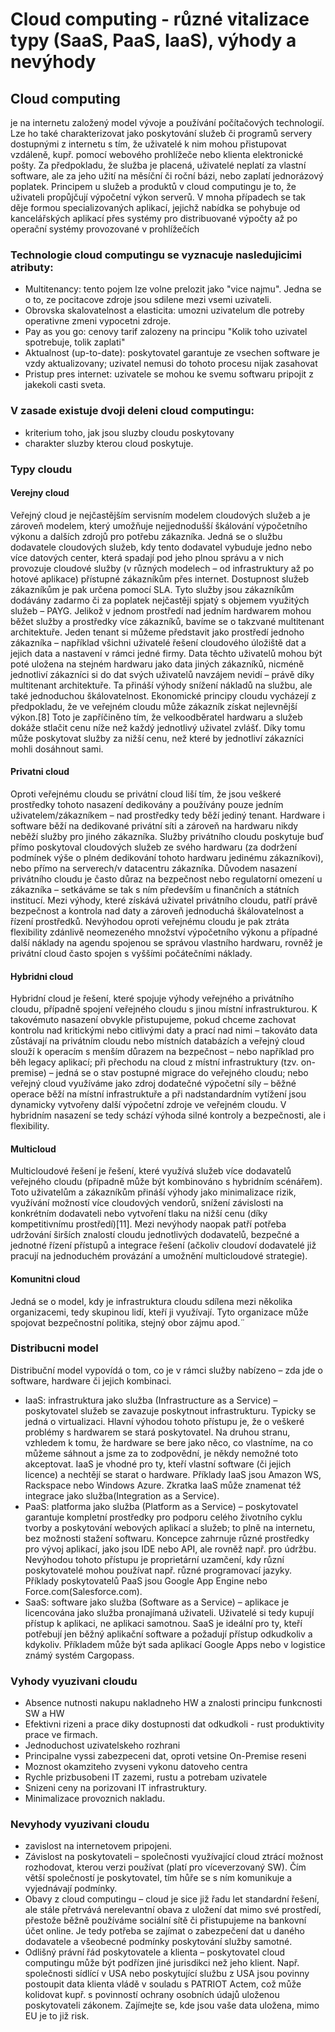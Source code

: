 # Cloud computing - různé vitalizace typy (SaaS, PaaS, IaaS), výhody a nevýhody

## Cloud computing

je na internetu založený model vývoje a používání počítačových technologií. Lze ho také charakterizovat jako poskytování
služeb či programů servery dostupnými z internetu s tím, že uživatelé k nim mohou přistupovat vzdáleně, kupř. pomocí
webového prohlížeče nebo klienta elektronické pošty. Za předpokladu, že služba je placená, uživatelé neplatí za vlastní
software, ale za jeho užití na měsíční či roční bázi, nebo zaplatí jednorázový poplatek.
Principem u služeb a produktů v cloud computingu je to, že uživateli propůjčují výpočetní výkon serverů. V mnoha
případech se tak děje formou specializovaných aplikací, jejichž nabídka se pohybuje od kancelářských aplikací přes
systémy pro distribuované výpočty až po operační systémy provozované v prohlížečích

### Technologie cloud computingu se vyznacuje nasledujicimi atributy:

- Multitenancy: tento pojem lze volne prelozit jako "vice najmu". Jedna se o to, ze pocitacove zdroje jsou sdilene mezi
  vsemi uzivateli.
- Obrovska skalovatelnost a elasticita: umozni uzivatelum dle potreby operativne zmeni vypocetni zdroje.
- Pay as you go: cenovy tarif zalozeny na principu "Kolik toho uzivatel spotrebuje, tolik zaplati"
- Aktualnost (up-to-date): poskytovatel garantuje ze vsechen software je vzdy aktualizovany; uzivatel nemusi do tohoto
  procesu nijak zasahovat
- Pristup pres internet: uzivatele se mohou ke svemu softwaru pripojit z jakekoli casti sveta.

### V zasade existuje dvoji deleni cloud computingu:

- kriterium toho, jak jsou sluzby cloudu poskytovany
- charakter sluzby kterou cloud poskytuje.

### Typy cloudu

#### Verejny cloud

Veřejný cloud je nejčastějším servisním modelem cloudových služeb a je zároveň modelem, který umožňuje nejjednodušší
škálování výpočetního výkonu a dalších zdrojů pro potřebu zákazníka. Jedná se o službu dodavatele cloudových služeb, kdy
tento dodavatel vybuduje jedno nebo více datových center, která spadají pod jeho plnou správu a v nich provozuje
cloudové služby (v různých modelech – od infrastruktury až po hotové aplikace) přístupné zákazníkům přes internet.
Dostupnost služeb zákazníkům je pak určena pomocí SLA. Tyto služby jsou zákazníkům dodávány zadarmo či za poplatek
nejčastěji spjatý s objemem využitých služeb – PAYG. Jelikož v jednom prostředí nad jedním hardwarem mohou běžet služby
a prostředky více zákazníků, bavíme se o takzvané multitenant architektuře.
Jeden tenant si můžeme představit jako prostředí jednoho zákazníka – například všichni uživatelé řešení cloudového
úložiště dat a jejich data a nastavení v rámci jedné firmy. Data těchto uživatelů mohou být poté uložena na stejném
hardwaru jako data jiných zákazníků, nicméně jednotliví zákazníci si do dat svých uživatelů navzájem nevidí – právě díky
multitenant architektuře. Ta přináší výhody snížení nákladů na službu, ale také jednoduchou škálovatelnost.
Ekonomické principy cloudu vycházejí z předpokladu, že ve veřejném cloudu může zákazník získat nejlevnější výkon.[8]
Toto je zapříčiněno tím, že velkoodběratel hardwaru a služeb dokáže stlačit cenu níže než každý jednotlivý uživatel
zvlášť. Díky tomu může poskytovat služby za nižší cenu, než které by jednotliví zákazníci mohli dosáhnout sami.

#### Privatni cloud

Oproti veřejnému cloudu se privátní cloud liší tím, že jsou veškeré prostředky tohoto nasazení dedikovány a používány
pouze jedním uživatelem/zákazníkem – nad prostředky tedy běží jediný tenant. Hardware i software běží na dedikované
privátní síti a zároveň na hardwaru nikdy neběží služby pro jiného zákazníka. Služby privátního cloudu poskytuje buď
přímo poskytoval cloudových služeb ze svého hardwaru (za dodržení podmínek výše o plném dedikování tohoto hardwaru
jedinému zákazníkovi), nebo přímo na serverech/v datacentru zákazníka.
Důvodem nasazení privátního cloudu je často důraz na bezpečnost nebo regulatorní omezení u zákazníka – setkáváme se tak
s ním především u finančních a státních institucí. Mezi výhody, které získává uživatel privátního cloudu, patří právě
bezpečnost a kontrola nad daty a zároveň jednoduchá škálovatelnost a řízení prostředků. Nevýhodou oproti veřejnému
cloudu je pak ztráta flexibility zdánlivě neomezeného množství výpočetního výkonu a případné další náklady na agendu
spojenou se správou vlastního hardwaru, rovněž je privátní cloud často spojen s vyššími počátečními náklady.

#### Hybridni cloud

Hybridní cloud je řešení, které spojuje výhody veřejného a privátního cloudu, případně spojení veřejného cloudu s jinou
místní infrastrukturou. K takovémuto nasazení obvykle přistupujeme, pokud chceme zachovat kontrolu nad kritickými nebo
citlivými daty a prací nad nimi – takováto data zůstávají na privátním cloudu nebo místních databázích a veřejný cloud
slouží k operacím s menším důrazem na bezpečnost – nebo například pro běh legacy aplikací; při přechodu na cloud z
místní infrastruktury (tzv. on-premise) – jedná se o stav postupné migrace do veřejného cloudu; nebo veřejný cloud
využíváme jako zdroj dodatečné výpočetní síly – běžné operace běží na místní infrastruktuře a při nadstandardním
vytížení jsou dynamicky vytvořeny další výpočetní zdroje ve veřejném cloudu. V hybridním nasazení se tedy schází výhoda
silné kontroly a bezpečnosti, ale i flexibility.

#### Multicloud

Multicloudové řešení je řešení, které využívá služeb více dodavatelů veřejného cloudu (případně může být kombinováno s
hybridním scénářem). Toto uživatelům a zákazníkům přináší výhody jako minimalizace rizik, využívání možností více
cloudových vendorů, snížení závislosti na konkrétním dodavateli nebo vytvoření tlaku na nižší cenu (díky kompetitivnímu
prostředí)[11]. Mezi nevýhody naopak patří potřeba udržování širších znalostí cloudu jednotlivých dodavatelů, bezpečné a
jednotné řízení přístupů a integrace řešení (ačkoliv cloudoví dodavatelé již pracují na jednoduchém provázání a umožnění
multicloudové strategie).

#### Komunitni cloud

Jedná se o model, kdy je infrastruktura cloudu sdílena mezi několika organizacemi, tedy skupinou lidí, kteří ji
využívají. Tyto organizace může spojovat bezpečnostní politika, stejný obor zájmu apod.¨

### Distribucni model

Distribuční model vypovídá o tom, co je v rámci služby nabízeno – zda jde o software, hardware či jejich kombinaci.

- IaaS: infrastruktura jako služba (Infrastructure as a Service) – poskytovatel služeb se zavazuje poskytnout
  infrastrukturu. Typicky se jedná o virtualizaci. Hlavní výhodou tohoto přístupu je, že o veškeré problémy s hardwarem
  se stará poskytovatel. Na druhou stranu, vzhledem k tomu, že hardware se bere jako něco, co vlastníme, na co můžeme
  sáhnout a jsme za to zodpovědní, je někdy nemožné toto akceptovat. IaaS je vhodné pro ty, kteří vlastní software (či
  jejich licence) a nechtějí se starat o hardware. Příklady IaaS jsou Amazon WS, Rackspace nebo Windows Azure. Zkratka
  IaaS může znamenat též integrace jako služba(Integration as a Service).
- PaaS: platforma jako služba (Platform as a Service) – poskytovatel garantuje kompletní prostředky pro podporu celého
  životního cyklu tvorby a poskytování webových aplikací a služeb; to plně na internetu, bez možnosti stažení softwaru.
  Koncepce zahrnuje různé prostředky pro vývoj aplikací, jako jsou IDE nebo API, ale rovněž např. pro údržbu. Nevýhodou
  tohoto přístupu je proprietární uzamčení, kdy různí poskytovatelé mohou používat např. různé programovací jazyky.
  Příklady poskytovatelů PaaS jsou Google App Engine nebo Force.com(Salesforce.com).
- SaaS: software jako služba (Software as a Service) – aplikace je licencována jako služba pronajímaná uživateli.
  Uživatelé si tedy kupují přístup k aplikaci, ne aplikaci samotnou. SaaS je ideální pro ty, kteří potřebují jen běžný
  aplikační software a požadují přístup odkudkoliv a kdykoliv. Příkladem může být sada aplikací Google Apps nebo v
  logistice známý systém Cargopass.

### Vyhody vyuzivani cloudu

- Absence nutnosti nakupu nakladneho HW a znalosti principu funkcnosti SW a HW
- Efektivni rizeni a prace diky dostupnosti dat odkudkoli - rust produktivity prace ve firmach.
- Jednoduchost uzivatelskeho rozhrani
- Principalne vyssi zabezpeceni dat, oproti vetsine On-Premise reseni
- Moznost okamziteho zvyseni vykonu datoveho centra
- Rychle prizbusobeni IT zazemi, rustu a potrebam uzivatele
- Snizeni ceny na porizovani IT infrastruktury.
- Minimalizace provoznich nakladu.

### Nevyhody vyuzivani cloudu

- zavislost na internetovem pripojeni.
- Závislost na poskytovateli – společnosti využívající cloud ztrácí možnost rozhodovat, kterou verzi používat (platí pro
  víceverzovaný SW). Čím větší společností je poskytovatel, tím hůře se s ním komunikuje a vyjednávají podmínky.
- Obavy z cloud computingu – cloud je sice již řadu let standardní řešení, ale stále přetrvává nerelevantní obava z
  uložení dat mimo své prostředí, přestože běžně používáme sociální sítě či přistupujeme na bankovní účet online. Je
  tedy potřeba se zajímat o zabezpečení dat u daného dodavatele a všeobecné podmínky poskytování služby samotné.
- Odlišný právní řád poskytovatele a klienta – poskytovatel cloud computingu může být podřízen jiné jurisdikci než jeho
  klient. Např. společnosti sídlící v USA nebo poskytující službu z USA jsou povinny postoupit data klienta vládě v
  souladu s PATRIOT Actem, což může kolidovat kupř. s povinností ochrany osobních údajů uloženou poskytovateli zákonem.
  Zajímejte se, kde jsou vaše data uložena, mimo EU je to již risk.





